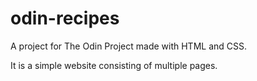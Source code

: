 # odin-recipes
A project for The Odin Project made with HTML and CSS.

It is a simple website consisting of multiple pages.
